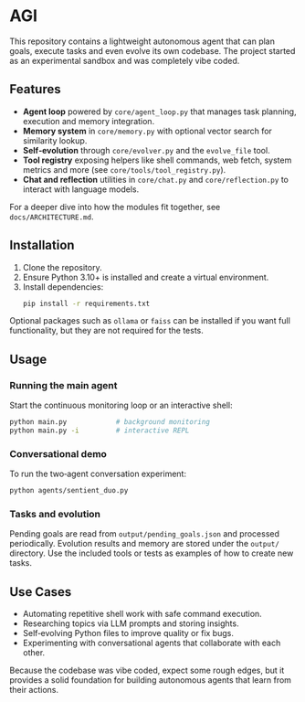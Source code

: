 # AGI

This repository contains a lightweight autonomous agent that can plan goals, execute tasks and even evolve its own codebase. The project started as an experimental sandbox and was completely vibe coded.

## Features

- **Agent loop** powered by `core/agent_loop.py` that manages task planning, execution and memory integration.
- **Memory system** in `core/memory.py` with optional vector search for similarity lookup.
- **Self‑evolution** through `core/evolver.py` and the `evolve_file` tool.
- **Tool registry** exposing helpers like shell commands, web fetch, system metrics and more (see `core/tools/tool_registry.py`).
- **Chat and reflection** utilities in `core/chat.py` and `core/reflection.py` to interact with language models.

For a deeper dive into how the modules fit together, see `docs/ARCHITECTURE.md`.

## Installation

1. Clone the repository.
2. Ensure Python 3.10+ is installed and create a virtual environment.
3. Install dependencies:
   ```bash
   pip install -r requirements.txt
   ```

Optional packages such as `ollama` or `faiss` can be installed if you want full functionality, but they are not required for the tests.

## Usage

### Running the main agent

Start the continuous monitoring loop or an interactive shell:
```bash
python main.py            # background monitoring
python main.py -i         # interactive REPL
```

### Conversational demo

To run the two‑agent conversation experiment:
```bash
python agents/sentient_duo.py
```

### Tasks and evolution

Pending goals are read from `output/pending_goals.json` and processed periodically. Evolution results and memory are stored under the `output/` directory. Use the included tools or tests as examples of how to create new tasks.

## Use Cases

- Automating repetitive shell work with safe command execution.
- Researching topics via LLM prompts and storing insights.
- Self‑evolving Python files to improve quality or fix bugs.
- Experimenting with conversational agents that collaborate with each other.

Because the codebase was vibe coded, expect some rough edges, but it provides a solid foundation for building autonomous agents that learn from their actions.
